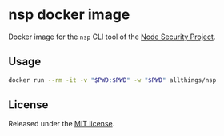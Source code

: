 # nsp docker image
Docker image for the `nsp` CLI tool of the
[Node Security Project](https://github.com/nodesecurity/nsp).

## Usage

```sh
docker run --rm -it -v "$PWD:$PWD" -w "$PWD" allthings/nsp
```

## License
Released under the [MIT license](https://opensource.org/licenses/MIT).
